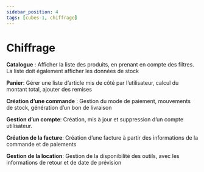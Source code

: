 ```yaml
---
sidebar_position: 4
tags: [cubes-1, chiffrage]
---
```


# Chiffrage

**Catalogue** : Afficher la liste des produits, en prenant en compte des filtres. La liste doit également afficher les données de stock

**Panier**:  Gérer une liste d’article mis de côté par l’utilisateur, calcul du montant total, ajouter des remises

**Création d’une commande** : Gestion du mode de paiement, mouvements de stock, génération d’un bon de livraison

**Gestion d’un compte**: Création, mis à jour et suppression d’un compte utilisateur.

**Création de la facture**: Création d’une facture à partir des informations de la commande et de paiements

**Gestion de la location**: Gestion de la disponibilité des outils, avec les informations de retour et de date de prévision
